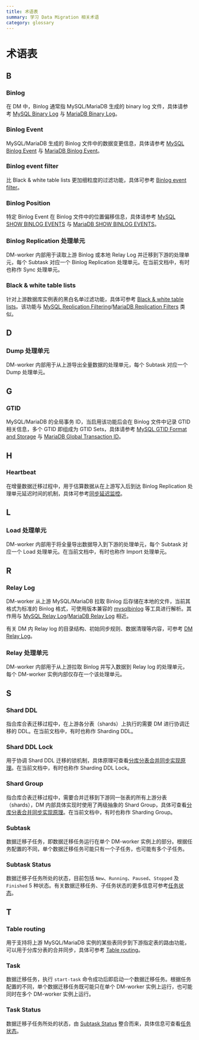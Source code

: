 ```yaml
---
title: 术语表
summary: 学习 Data Migration 相关术语
category: glossary
---
```


# 术语表

## B

### Binlog

在 DM 中，Binlog 通常指 MySQL/MariaDB 生成的 binary log 文件，具体请参考 [MySQL Binary Log](https://dev.mysql.com/doc/internals/en/binary-log.html) 与 [MariaDB Binary Log](https://mariadb.com/kb/en/library/binary-log/)。

### Binlog Event

MySQL/MariaDB 生成的 Binlog 文件中的数据变更信息，具体请参考 [MySQL Binlog Event](https://dev.mysql.com/doc/internals/en/binlog-event.html) 与 [MariaDB Binlog Event](https://mariadb.com/kb/en/library/1-binlog-events/)。

### Binlog event filter

比 Black & white table lists 更加细粒度的过滤功能，具体可参考 [Binlog event filter](/dev/reference/tools/data-migration/overview.md#binlog-event-filter)。

### Binlog Position

特定 Binlog Event 在 Binlog 文件中的位置偏移信息，具体请参考 [MySQL SHOW BINLOG EVENTS](https://dev.mysql.com/doc/refman/8.0/en/show-binlog-events.html) 与 [MariaDB SHOW BINLOG EVENTS](https://mariadb.com/kb/en/library/show-binlog-events/)。

### Binlog Replication 处理单元

DM-worker 内部用于读取上游 Binlog 或本地 Relay Log 并迁移到下游的处理单元，每个 Subtask 对应一个 Binlog Replication 处理单元。在当前文档中，有时也称作 Sync 处理单元。

### Black & white table lists

针对上游数据库实例表的黑白名单过滤功能，具体可参考 [Black & white table lists](/dev/reference/tools/data-migration/overview.md#black--white-table-lists)。该功能与 [MySQL Replication Filtering](https://dev.mysql.com/doc/refman/5.6/en/replication-rules.html)/[MariaDB Replication Filters](https://mariadb.com/kb/en/library/replication-filters/) 类似。

## D

### Dump 处理单元

DM-worker 内部用于从上游导出全量数据的处理单元，每个 Subtask 对应一个 Dump 处理单元。

## G

### GTID

MySQL/MariaDB 的全局事务 ID，当启用该功能后会在 Binlog 文件中记录 GTID 相关信息，多个 GTID 即组成为 GTID Sets，具体请参考 [MySQL GTID Format and Storage](https://dev.mysql.com/doc/refman/5.7/en/replication-gtids-concepts.html) 与 [MariaDB Global Transaction ID](https://mariadb.com/kb/en/library/gtid/)。

## H

### Heartbeat

在增量数据迁移过程中，用于估算数据从在上游写入后到达 Binlog Replication 处理单元延迟时间的机制，具体可参考[同步延迟监控](/dev/reference/tools/data-migration/features/overview.md#同步延迟监控)。

## L

### Load 处理单元

DM-worker 内部用于将全量导出数据导入到下游的处理单元，每个 Subtask 对应一个 Load 处理单元。在当前文档中，有时也称作 Import 处理单元。

## R

### Relay Log

DM-worker 从上游 MySQL/MariaDB 拉取 Binlog 后存储在本地的文件，当前其格式为标准的 Binlog 格式，可使用版本兼容的 [mysqlbinlog](https://dev.mysql.com/doc/refman/8.0/en/mysqlbinlog.html) 等工具进行解析。其作用与 [MySQL Relay Log](https://dev.mysql.com/doc/refman/5.7/en/slave-logs-relaylog.html)/[MariaDB Relay Log](https://mariadb.com/kb/en/library/relay-log/) 相近。

有关 DM 内 Relay log 的目录结构、初始同步规则、数据清理等内容，可参考 [DM Relay Log](https://pingcap.com/docs-cn/stable/reference/tools/data-migration/relay-log/)。

### Relay 处理单元

DM-worker 内部用于从上游拉取 Binlog 并写入数据到 Relay log 的处理单元，每个 DM-worker 实例内部仅存在一个该处理单元。

## S

### Shard DDL

指合库合表迁移过程中，在上游各分表（shards）上执行的需要 DM 进行协调迁移的 DDL。在当前文档中，有时也称作 Sharding DDL。

### Shard DDL Lock

用于协调 Shard DDL 迁移的锁机制，具体原理可查看[分库分表合并同步实现原理](/dev/reference/tools/data-migration/features/shard-merge.md#实现原理)。在当前文档中，有时也称作 Sharding DDL Lock。

### Shard Group

指合库合表迁移过程中，需要合并迁移到下游同一张表的所有上游分表（shards），DM 内部具体实现时使用了两级抽象的 Shard Group，具体可查看[分库分表合并同步实现原理](/dev/reference/tools/data-migration/features/shard-merge.md#实现原理)。在当前文档中，有时也称作 Sharding Group。

### Subtask

数据迁移子任务，即数据迁移任务运行在单个 DM-worker 实例上的部分。根据任务配置的不同，单个数据迁移任务可能只有一个子任务，也可能有多个子任务。

### Subtask Status

数据迁移子任务所处的状态，目前包括 `New`、`Running`、`Paused`、`Stopped` 及 `Finished` 5 种状态。有关数据迁移任务、子任务状态的更多信息可参考[任务状态](/dev/reference/tools/data-migration/query-status.md#任务状态)。

## T

### Table routing

用于支持将上游 MySQL/MariaDB 实例的某些表同步到下游指定表的路由功能，可以用于分库分表的合并同步，具体可参考 [Table routing](/dev/reference/tools/data-migration/features/overview.md#table-routing)。

### Task

数据迁移任务，执行 `start-task` 命令成功后即启动一个数据迁移任务。根据任务配置的不同，单个数据迁移任务既可能只在单个 DM-worker 实例上运行，也可能同时在多个 DM-worker 实例上运行。

### Task Status

数据迁移子任务所处的状态，由 [Subtask Status](#subtask-status) 整合而来，具体信息可查看[任务状态](/dev/reference/tools/data-migration/query-status.md#任务状态)。

